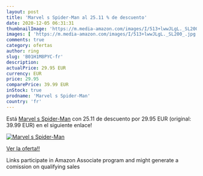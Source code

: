 ```yaml
---
layout: post
title: 'Marvel s Spider-Man al 25.11 % de descuento'
date: 2020-12-05 06:31:31
thumbnailImage: 'https://m.media-amazon.com/images/I/513+lwwJLgL._SL200_.jpg'
images: [ 'https://m.media-amazon.com/images/I/513+lwwJLgL._SL200_.jpg' ]
comments: true
category: ofertas
author: ring
slug: 'B01H1M8PYC-fr'
description:
actualPrice: 29.95 EUR
currency: EUR
price: 29.95
comparePrice: 39.99 EUR
inStock: true
prodname: 'Marvel s Spider-Man'
country: 'fr'
---
```


Está [Marvel s Spider-Man](https://www.amazon.fr/dp/B01H1M8PYC/?tag=tolees0d-21) con 25.11 de descuento por 29.95 EUR (original: 39.99 EUR) en el siguiente enlace!

[![Marvel s Spider-Man](https://m.media-amazon.com/images/I/513+lwwJLgL._SL200_.jpg)](https://www.amazon.fr/dp/B01H1M8PYC/?tag=tolees0d-21)

[Ver la oferta!!](https://www.amazon.fr/dp/B01H1M8PYC/?tag=tolees0d-21)

Links participate in Amazon Associate program and might generate a comission on qualifying sales


